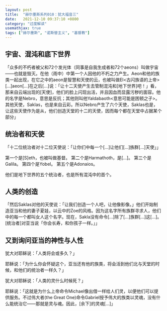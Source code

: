 ```yaml
---
layout: post
title:  "赫尔墨斯系列010：犹大福音三"
date:   2021-12-10 09:37:10 +0800
category: "过度解读"
usemathjax: true
tags: ["赫尔墨斯", "诺斯替主义", "基督教"]
---
```


## 宇宙、混沌和底下世界

「众多的不朽者被父和72个发光体（同事是自我生成者和72个aeons）叫做宇宙——也就是毁灭。在他（雨中）中第一个人因他的不朽之力产生。Aeon和他的族类一起出现，在它之中的aeon是智慧和天使的云，也被叫做El<古闪族语的上帝>[...]aeon[...]在之后[...]说：「让十二天使产生去管制混沌和[地下世界]吧！」看，那来自云端出现的[天使]，他们的脸上闪现出活，并且因血而显露污秽的面容。他的名字是Nebro，意思是反抗；其他则叫他Yaldabaoth<意思可能是困顿之子>。其他天使，Saklas，也是来自云彩。所以Nebro产生了六个天使，Saklas也是，让这些天使作为是从，他们创造天堂的十二的天使，因而每个都在天堂中占据某个部分」

## 统治者和天使

「十二位统治者对十二位天使说：「让你们中每一个[...]让他们[...]族群[...]天使」」

第一个是[S]eth，也被叫做基督。
第二个是Harmathoth，是[...]。
第三个是Galila。
第四个是Yobel。
第五个是Adonaios。

他们是地下世界的五个统治者，也是所有混沌中的首个。

## 人类的创造

「然后Saklas对他的天使说：「让我们创造一个人吧，让他像影像。」他们开始制造亚当和他的妻子夏娃，以云中的Zoe的风格。因为这名字所有族群寻求人，他们中的每一个都叫女人这个名字。现在，Sakla没有命令[...]除了[...]族群[...]这[...]。[统治者]对亚当说「你会长寿，和你孩子一样。」」

## 又到询问亚当的神性与人性

犹大对耶稣说：「人类将会或多久？」

耶稣说：「为什么你会怀疑这个，亚当还有他的族类，将会活到他们北与天堂的时候，和他们的统治者一样久？」

犹大对耶稣说：「人类的灵什么时候死？」

耶稣说：「这就是为什么上帝命令Michael像出借一样给人们灵，以便他们可以提供服务。不过伟大者(the Great One)命令Gabriel授予伟大的族类以灵魂，没有什么能统治它——那就是灵与魂。因此，[余下]的灵魂[...]」



